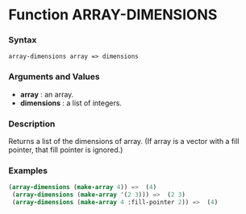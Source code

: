 <!-- Generated on 05/10/2020 by https://github.com/anto2oo/clhs-evolved -->

# Function ARRAY-DIMENSIONS

### Syntax
`array-dimensions array => dimensions`  


### Arguments and Values
- **array** : an array.   
- **dimensions** : a list of integers.   


### Description
Returns a list of the dimensions of array. (If array is a vector with a fill pointer, that fill pointer is ignored.)



### Examples
```lisp 
(array-dimensions (make-array 4)) =>  (4)
 (array-dimensions (make-array '(2 3))) =>  (2 3)
 (array-dimensions (make-array 4 :fill-pointer 2)) =>  (4)
```
